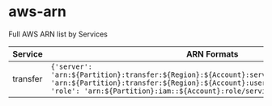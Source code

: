 # aws-arn
Full AWS ARN list by Services


| Service | ARN Formats |
| --- | --- |
| transfer | `{'server': 'arn:${Partition}:transfer:${Region}:${Account}:server/${ServerId}', 'user': 'arn:${Partition}:transfer:${Region}:${Account}:user/${ServerId}/${UserName}', 'role': 'arn:${Partition}:iam::${Account}:role/service-role/${RoleName}'}` |
